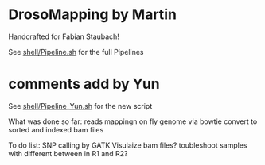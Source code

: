 # DrosoMapping by Martin

Handcrafted for Fabian Staubach!

See [shell/Pipeline.sh](shell/Pipeline.sh) for the full Pipelines


# comments add by Yun

See [shell/Pipeline_Yun.sh](shell/Pipeline_Yun.sh) for the new script

What was done so far:
reads mappingn on fly genome via bowtie
convert to sorted and indexed bam files

To do list:
SNP calling by GATK
Visulaize bam files?
toubleshoot samples with different between in R1 and R2?